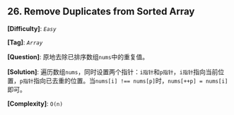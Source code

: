 ## 26. Remove Duplicates from Sorted Array

__[Difficulty]__: _`Easy`_

__[Tag]__: _`Array`_

__[Question]__: 原地去除已排序数组`nums`中的重复值。

__[Solution]__: 遍历数组`nums`，同时设置两个指针：`i指针`和`p指针`，`i指针`指向当前位置，`p指针`指向已去重的位置。当`nums[i] !== nums[p]`时，`nums[++p] = nums[i]`即可。

__[Complexity]__: `O(n)`
